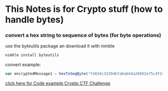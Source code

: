 # This Notes is for Crypto stuff (how to handle bytes)

### convert a hex string to sequence of bytes (for byte operations)
use the byteutils package an download it with nimble
```sh
nimble install byteutils
```
convert example:
```nim
var encryptedMessage1 = hexToSeqByte("fd034c32294bfa6ab44a28892e75c4f24d8e71b41cfb9a81a634b90e6238443a813a3d34")
```
[click here for Code example Crypto CTF Challenge](sol.nims)


